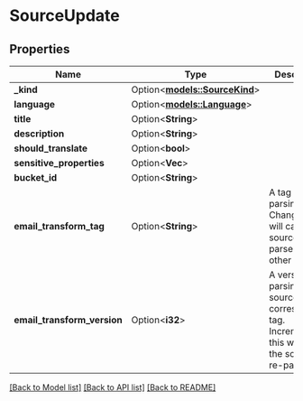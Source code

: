 # SourceUpdate

## Properties

Name | Type | Description | Notes
------------ | ------------- | ------------- | -------------
**_kind** | Option<[**models::SourceKind**](SourceKind.md)> |  | [optional]
**language** | Option<[**models::Language**](Language.md)> |  | [optional]
**title** | Option<**String**> |  | [optional]
**description** | Option<**String**> |  | [optional]
**should_translate** | Option<**bool**> |  | [optional]
**sensitive_properties** | Option<**Vec<String>**> |  | [optional]
**bucket_id** | Option<**String**> |  | [optional]
**email_transform_tag** | Option<**String**> | A tag for email parsing logic. Changing this will cause a source to re-parse with other logic. | [optional]
**email_transform_version** | Option<**i32**> | A version for parsing of this source with corresponding tag. Incrementing this will cause the source to re-parse. | [optional]

[[Back to Model list]](../README.md#documentation-for-models) [[Back to API list]](../README.md#documentation-for-api-endpoints) [[Back to README]](../README.md)


